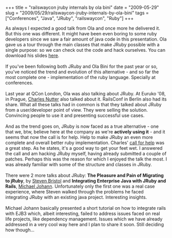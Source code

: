+++ 
title = "railswaycon jruby internals by ola bini"
date = "2009-05-29"
slug = "2009/05/29/railswaycon-jruby-internals-by-ola-bini"
tags =["Conferences", "Java", "JRuby", "railswaycon", "Ruby"]
+++

<p>
As always I expected a good talk from Ola and once more he delivered it. But this one was different. It might have been even boring to some ruby developers since we saw a fair amount of java code in this presentation. Ola gave us a tour through the main classes that make JRuby possible with a single purpose: so we can check out the code and hack ourselves. You can download his slides <a href="http://olabini.com/presentations/JRubyInternals.pdf" target="_blank">here</a>.<br><br>If you've been following both JRuby and Ola Bini for the past year or so, you've noticed the trend and evolution of this alternative - and so far the most complete one - implementation of the ruby language. Specially at conferences.<br><br>Last year at QCon London, Ola was also talking about JRuby. At Euruko '08, in Prague, <a href="http://blog.headius.com/" target="_blank">Charles Nutter</a> also talked about it. RailsConf in Berlin also had its share. What all these talks had in common is that they talked about JRuby from a user/developer point of view. They were selling the solution. Convincing people to use it and presenting successful use cases.<br><br>And as the trend goes on, JRuby is now faced as a true alternative - one that we, btw, believe here at the company as we're <strong>actively using it</strong> - and it seems that now the call is for help. Help to make JRuby an even more complete and overall better ruby implementation. Charles' <a href="http://blog.headius.com/2009/05/help-jruby-by-fixing-rubyspecs.html">call for help</a> was a great step. As he states, it's a good way to get your feet wet. I answered the call and am hacking JRuby myself, having already submitted a couple of patches. Perhaps this was the reason for which I enjoyed the talk the  most. I was already familiar with some of the structure and classes in JRuby.<br><br>There were 2 more talks about JRuby: <strong>The Pleasure and Pain of Migrating to jRuby</strong>, by <a href="http://twitter.com/stevenbristol" target="_blank">Steven Bristol</a> and <strong>Integrating Enterprise Java with JRuby and Rails</strong>, <a href="http://twitter.com/malagant" target="_blank">Michael Johann</a>. Unfortunately only the first one was a real case experience, where Steven walked through the problems he faced integrating JRuby with an existing java project. Interesting insights.<br><br>Michael Johann basically presented a short tutorial on how to integrate rails with EJB3 which, albeit interesting, failed to address issues faced on real life projects, like dependency management. Issues which we have already addressed in a very cool way here and I plan to share it soon. Still deciding how though...
</p>

